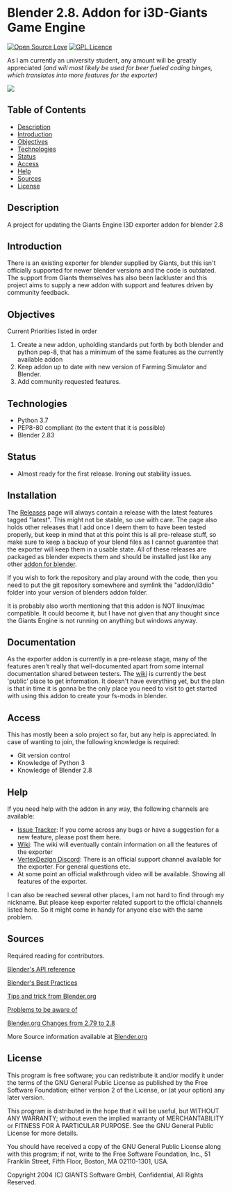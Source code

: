 # Blender 2.8. Addon for i3D-Giants Game Engine
[![Open Source Love](https://badges.frapsoft.com/os/v1/open-source.png?v=103)](https://github.com/ellerbrock/open-source-badges/)
[![GPL Licence](https://badges.frapsoft.com/os/gpl/gpl.png?v=103)](https://opensource.org/licenses/GPL-3.0/)

As I am currently an university student, any amount will be greatly appreciated *(and will most likely be used for beer fueled coding binges, which translates into more features for the exporter)*

[![](https://www.paypalobjects.com/en_US/DK/i/btn/btn_donateCC_LG.gif)](https://www.paypal.com/cgi-bin/webscr?cmd=_donations&business=3BLFKTJDUC4Y6&currency_code=EUR&source=url)


## Table of Contents

* [Description](#description)
* [Introduction](#introduction)
* [Objectives](#objectives)
* [Technologies](#technologies)
* [Status](#status)
* [Access](#access)
* [Help](#help)
* [Sources](#sources)
* [License](#license)

## Description

A project for updating the Giants Engine I3D exporter addon for blender 2.8

## Introduction

There is an existing exporter for blender supplied by Giants, but this isn't officially supported for newer blender versions and the code is outdated. The support from Giants themselves has also been lackluster and this project aims to supply a new addon with support and features driven by community feedback.


## Objectives

Current Priorities listed in order

1. Create a new addon, upholding standards put forth by both blender and python pep-8, that has a minimum of the same features as the currently available addon
2. Keep addon up to date with new version of Farming Simulator and Blender.
3. Add community requested features.


## Technologies
* Python 3.7
* PEP8-80 compliant (to the extent that it is possible)
* Blender 2.83

## Status

* Almost ready for the first release. Ironing out stability issues.

## Installation
The [Releases](https://github.com/StjerneIdioten/I3D-Blender-Addon/releases) page will always contain a release with the latest features tagged "latest". This might not be stable, so use with care. The page also holds other releases that I add once I deem them to have been tested properly, but keep in mind that at this point this is all pre-release stuff, so make sure to keep a backup of your blend files as I cannot guarantee that the exporter will keep them in a usable state.
All of these releases are packaged as blender expects them and should be installed just like any other [addon for blender](https://docs.blender.org/manual/en/latest/editors/preferences/addons.html#rd-party-add-ons). 

If you wish to fork the repository and play around with the code, then you need to put the git repository somewhere and symlink the "addon/i3dio" folder into your version of blenders addon folder.

It is probably also worth mentioning that this addon is NOT linux/mac compatible. It could become it, but I have not given that any thought since the Giants Engine is not running on anything but windows anyway.

## Documentation
As the exporter addon is currently in a pre-release stage, many of the features aren't really that well-documented apart from some internal documentation shared between testers. The [wiki](https://github.com/StjerneIdioten/I3D-Blender-Addon/wiki) is currently the best 'public' place to get information. It doesn't have everything yet, but the plan is that in time it is gonna be the only place you need to visit to get started with using this addon to create your fs-mods in blender.

## Access

This has mostly been a solo project so far, but any help is appreciated.
In case of wanting to join, the following knowledge is required:
* Git version control
* Knowledge of Python 3
* Knowledge of Blender 2.8

## Help

If you need help with the addon in any way, the following channels are available:
* [Issue Tracker](https://github.com/StjerneIdioten/I3D-Blender-Addon/issues): If you come across any bugs or have a suggestion for a new feature, please post them here.
* [Wiki](https://github.com/StjerneIdioten/I3D-Blender-Addon/wiki): The wiki will eventually contain information on all the features of the exporter
* [VertexDezign Discord](https://discord.gg/GVfNFpM): There is an official support channel available for the exporter. For general questions etc. 
* At some point an official walkthrough video will be available. Showing all features of the exporter.

I can also be reached several other places, I am not hard to find through my nickname. But please keep exporter related support to the official channels listed here. So it might come in handy for anyone else with the same problem.

## Sources

 Required reading for contributors.

[Blender's API reference](https://docs.blender.org/api/current/info_api_reference.html)

[Blender's Best Practices](https://docs.blender.org/api/current/info_best_practice.html)

[Tips and trick from Blender.org](https://docs.blender.org/api/current/info_tips_and_tricks.html)

[Problems to be aware of](https://docs.blender.org/api/current/info_gotcha.html)

[Blender.org Changes from 2.79 to 2.8](https://docs.blender.org/api/current/change_log.html)

More Source information available at [Blender.org](https://docs.blender.org/api/current/index.html)

## License

This program is free software; you can redistribute it and/or modify it under the terms of the GNU General Public License as published by the Free Software Foundation; either version 2 of the License, or (at your option) any later version.

This program is distributed in the hope that it will be useful, but WITHOUT ANY WARRANTY; without even the implied warranty of MERCHANTABILITY or FITNESS FOR A PARTICULAR PURPOSE. See the GNU General Public License for more details.

You should have received a copy of the GNU General Public License along with this program; if not, write to the Free Software Foundation, Inc., 51 Franklin Street, Fifth Floor, Boston, MA 02110-1301, USA.

Copyright 2004 (C) GIANTS Software GmbH, Confidential, All Rights Reserved.
